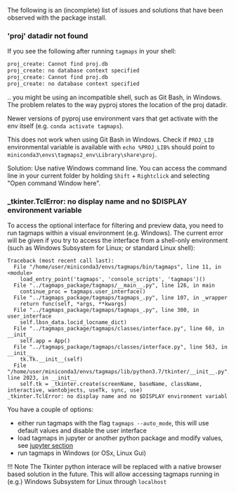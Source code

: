 The following is an (incomplete) list of issues and solutions that have been observed with the package install.

### 'proj' datadir not found

If you see the following after running `tagmaps` in your shell:

```bash
proj_create: Cannot find proj.db
proj_create: no database context specified
proj_create: Cannot find proj.db
proj_create: no database context specified
```

.. you might be using an incompatible shell, such as Git Bash, in Windows. The problem relates to the way pyproj stores the location of the proj datadir.

Newer versions of pyproj use environment vars that get activate with the env itself (e.g. `conda activate tagmaps`).

This does not work when using Git Bash in Windows. Check if `PROJ_LIB` environmental variable is available with `echo %PROJ_LIB%` should point to `miniconda3\envs\tagmaps2_env\Library\share\proj`.

Solution: Use native Windows command line. You can access the command line in your current folder by holding `Shift` + `Rightclick` and selecting "Open command Window here".

### _tkinter.TclError: no display name and no $DISPLAY environment variable

To access the optional interface for filtering and preview data, you need to run tagmaps within a visual environment (e.g. Windows). The current error will be given if you try to access the interface from a shell-only environment (such as Windows Subsystem for Linux; or standard Linux shell):

```output
Traceback (most recent call last):
  File "/home/user/miniconda3/envs/tagmaps/bin/tagmaps", line 11, in <module>
    load_entry_point('tagmaps', 'console_scripts', 'tagmaps')()
  File "../tagmaps_package/tagmaps/__main__.py", line 126, in main
    continue_proc = tagmaps.user_interface()
  File "../tagmaps_package/tagmaps/tagmaps_.py", line 107, in _wrapper
    return func(self, *args, **kwargs)
  File "../tagmaps_package/tagmaps/tagmaps_.py", line 300, in user_interface
    self.lbsn_data.locid_locname_dict)
  File "../tagmaps_package/tagmaps/classes/interface.py", line 60, in __init__
    self.app = App()
  File "../tagmaps_package/tagmaps/classes/interface.py", line 563, in __init__
    tk.Tk.__init__(self)
  File "/home/user/miniconda3/envs/tagmaps/lib/python3.7/tkinter/__init__.py", line 2023, in __init__
    self.tk = _tkinter.create(screenName, baseName, className, interactive, wantobjects, useTk, sync, use)
_tkinter.TclError: no display name and no $DISPLAY environment variabl
```

You have a couple of options:

* either run tagmaps with the flag `tagmaps --auto_mode`, this will use default values and disable the user interface
* load tagmaps in jupyter or another python package and modify values, see [jupyter section](/user-guide/jupyter-examples/)
* run tagmaps in Windows (or OSx, Linux Gui)

!!! Note
    The Tkinter python interace will be replaced with a native browser based solution in the future. This will allow accessing tagmaps running in (e.g.) Windows Subsystem for Linux through `localhost`